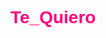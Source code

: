 # Te_Quiero
<!DOCTYPE html>
<html lang="es">
<head>
    <meta charset="UTF-8">
    <meta name="viewport" content="width=device-width, initial-scale=1.0">
    <title>Te Quiero, Lola</title>
    <style>
        body {
            background-image: url('url_de_la_imagen_de_fondo.jpg'); /* Reemplaza 'url_de_la_imagen_de_fondo.jpg' con la URL de tu imagen de fondo */
            background-size: cover;
            background-repeat: no-repeat;
            background-attachment: fixed;
            color: #ff66b2; /* Color de texto rosa */
            font-family: Arial, sans-serif;
        }

        .container {
            max-width: 800px;
            margin: 0 auto;
            padding: 20px;
            background-color: rgba(255, 255, 255, 0.8); /* Fondo blanco semitransparente */
            border-radius: 10px;
        }

        h1 {
            color: #ff0080; /* Color de título rosa más brillante */
        }

        p {
            font-size: 18px;
            line-height: 1.6;
        }
    </style>
</head>
<body>
    <div class="container">
        <h1>Te Quiero, Lola</h1>
        <p>Eres la persona más bonita que he conocido.</p>
       
        <p>Con todo mi amor,</p>
        <p>Javierzuelo</p>
    </div>
</body>
</html>
